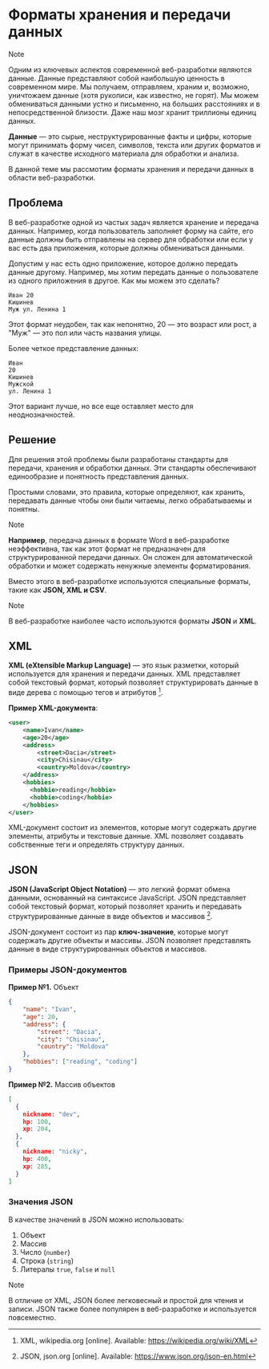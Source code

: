 # Форматы хранения и передачи данных

> [!NOTE]
> Одним из ключевых аспектов современной веб-разработки являются данные. Данные представляют собой наибольшую ценность в современном мире. Мы получаем, отправляем, храним и, возможно, уничтожаем данные (хотя рукописи, как известно, не горят). Мы можем обмениваться данными устно и письменно, на больших расстояниях и в непосредственной близости. Даже наш мозг хранит триллионы единиц данных.

**Данные** — это сырые, неструктурированные факты и цифры, которые могут принимать форму чисел, символов, текста или других форматов и служат в качестве исходного материала для обработки и анализа.

В данной теме мы рассмотим форматы хранения и передачи данных в области веб-разработки.

## Проблема

В веб-разработке одной из частых задач является хранение и передача данных. Например, когда пользователь заполняет форму на сайте, его данные должны быть отправлены на сервер для обработки или если у вас есть два приложения, которые должны обмениваться данными.

Допустим у нас есть одно приложение, которое должно передать данные другому. Например, мы хотим передать данные о пользователе из одного приложения в другое. Как мы можем это сделать?

```
Иван 20
Кишинев
Муж ул. Ленина 1
```

Этот формат неудобен, так как непонятно, 20 — это возраст или рост, а "Муж" — это пол или часть названия улицы.

Более четкое представление данных:

```
Иван
20
Кишинев
Мужской
ул. Ленина 1
```

Этот вариант лучше, но все еще оставляет место для неоднозначностей.

## Решение

Для решения этой проблемы были разработаны стандарты для передачи, хранения и обработки данных. Эти стандарты обеспечивают единообразие и понятность представления данных.

Простыми словами, это правила, которые определяют, как хранить, передавать данные чтобы они были читаемы, легко обрабатываемы и понятны.

> [!NOTE]
> **Например**, передача данных в формате Word в веб-разработке неэффективна, так как этот формат не предназначен для структурированной передачи данных. Он сложен для автоматической обработки и может содержать ненужные элементы форматирования.

Вместо этого в веб-разработке используются специальные форматы, такие как **JSON, XML и CSV**.

> [!NOTE]
> В веб-разработке наиболее часто используются форматы **JSON** и **XML**.

## XML

**XML (eXtensible Markup Language)** — это язык разметки, который используется для хранения и передачи данных. XML представляет собой текстовый формат, который позволяет структурировать данные в виде дерева с помощью тегов и атрибутов [^1].

**Пример XML-документа**:

```xml
<user>
    <name>Ivan</name>
    <age>20</age>
    <address>
        <street>Dacia</street>
        <city>Chisinau</city>
        <country>Moldova</country>
    </address>
    <hobbies>
      <hobbie>reading</hobbie>
      <hobbie>coding</hobbie>
    </hobbies>
</user>
```

XML-документ состоит из элементов, которые могут содержать другие элементы, атрибуты и текстовые данные. XML позволяет создавать собственные теги и определять структуру данных.

## JSON

**JSON (JavaScript Object Notation)** — это легкий формат обмена данными, основанный на синтаксисе JavaScript. JSON представляет собой текстовый формат, который позволяет хранить и передавать структурированные данные в виде объектов и массивов [^2].

JSON-документ состоит из пар **ключ-значение**, которые могут содержать другие объекты и массивы. JSON позволяет представлять данные в виде структурированных объектов и массивов.

### Примеры JSON-документов

**Пример №1.** Объект
```json
{
    "name": "Ivan",
    "age": 20,
    "address": {
        "street": "Dacia",
        "city": "Chisinau",
        "country": "Moldova"
    },
    "hobbies": ["reading", "coding"]
}
```

**Пример №2.** Массив объектов
```json
[
  {
    nickname: "dev",
    hp: 100,
    xp: 204,
  },
  {
    nickname: "nicky",
    hp: 400,
    xp: 285,
  }
]
```


### Значения JSON

В качестве значений в JSON можно использовать:

1. Объект
2. Массив
3. Число (`number`)
4. Строка (`string`)
5. Литералы `true`, `false` и `null`

> [!NOTE]
> В отличие от XML, JSON более легковесный и простой для чтения и записи. JSON также более популярен в веб-разработке и используется повсеместно.

[^1]: XML, wikipedia.org [online]. Available: https://wikipedia.org/wiki/XML

[^2]: JSON, json.org [online]. Available: https://www.json.org/json-en.html
